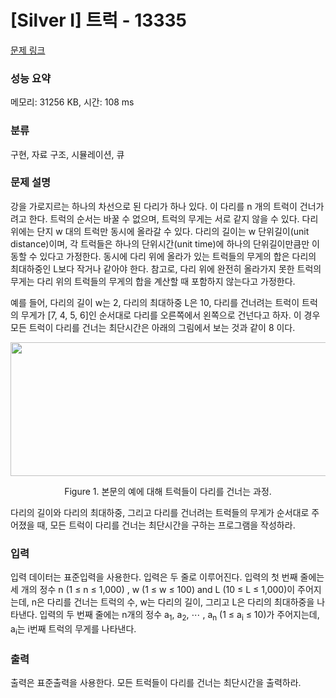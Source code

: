 # [Silver I] 트럭 - 13335 

[문제 링크](https://www.acmicpc.net/problem/13335) 

### 성능 요약

메모리: 31256 KB, 시간: 108 ms

### 분류

구현, 자료 구조, 시뮬레이션, 큐

### 문제 설명

<p>강을 가로지르는 하나의 차선으로 된 다리가 하나 있다. 이 다리를 n 개의 트럭이 건너가려고 한다. 트럭의 순서는 바꿀 수 없으며, 트럭의 무게는 서로 같지 않을 수 있다. 다리 위에는 단지 w 대의 트럭만 동시에 올라갈 수 있다. 다리의 길이는 w 단위길이(unit distance)이며, 각 트럭들은 하나의 단위시간(unit time)에 하나의 단위길이만큼만 이동할 수 있다고 가정한다. 동시에 다리 위에 올라가 있는 트럭들의 무게의 합은 다리의 최대하중인 L보다 작거나 같아야 한다. 참고로, 다리 위에 완전히 올라가지 못한 트럭의 무게는 다리 위의 트럭들의 무게의 합을 계산할 때 포함하지 않는다고 가정한다.</p>

<p>예를 들어, 다리의 길이 w는 2, 다리의 최대하중 L은 10, 다리를 건너려는 트럭이 트럭의 무게가 [7, 4, 5, 6]인 순서대로 다리를 오른쪽에서 왼쪽으로 건넌다고 하자. 이 경우 모든 트럭이 다리를 건너는 최단시간은 아래의 그림에서 보는 것과 같이 8 이다.</p>

<p style="text-align: center;"><img alt="" src="https://onlinejudgeimages.s3-ap-northeast-1.amazonaws.com/problem/13335/1.png" style="height:214px; width:664px"></p>

<p style="text-align: center;">Figure 1. 본문의 예에 대해 트럭들이 다리를 건너는 과정.</p>

<p>다리의 길이와 다리의 최대하중, 그리고 다리를 건너려는 트럭들의 무게가 순서대로 주어졌을 때, 모든 트럭이 다리를 건너는 최단시간을 구하는 프로그램을 작성하라.</p>

### 입력 

 <p>입력 데이터는 표준입력을 사용한다. 입력은 두 줄로 이루어진다. 입력의 첫 번째 줄에는 세 개의 정수 n (1 ≤ n ≤ 1,000) , w (1 ≤ w ≤ 100) and L (10 ≤ L ≤ 1,000)이 주어지는데, n은 다리를 건너는 트럭의 수, w는 다리의 길이, 그리고 L은 다리의 최대하중을 나타낸다. 입력의 두 번째 줄에는 n개의 정수 a<sub>1</sub>, a<sub>2</sub>, ⋯ , a<sub>n</sub> (1 ≤ a<sub>i</sub> ≤ 10)가 주어지는데, a<sub>i</sub>는 i번째 트럭의 무게를 나타낸다.</p>

### 출력 

 <p>출력은 표준출력을 사용한다. 모든 트럭들이 다리를 건너는 최단시간을 출력하라.</p>

